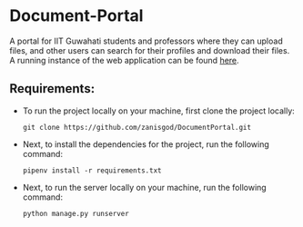 # Document-Portal

A portal for IIT Guwahati students and professors where they can upload files, and other users can search for their profiles and download their files.
A running instance of the web application can be found [here](http://rmondal.pythonanywhere.com/).

## Requirements:

- To run the project locally on your machine, first clone the project locally:
  ```
  git clone https://github.com/zanisgod/DocumentPortal.git
  ```
- Next, to install the dependencies for the project, run the following command:

  ```
  pipenv install -r requirements.txt
  ```

- Next, to run the server locally on your machine, run the following command:

  ```
  python manage.py runserver
  ```

